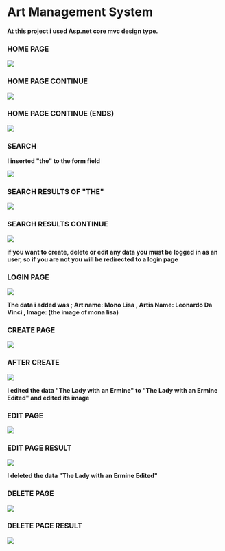 # Art Management System

**At this project i used Asp.net core mvc design type.**


### HOME PAGE
<img src="DemoImage/home_page_1.png">

### HOME PAGE CONTINUE
<img src="DemoImage/home_page_2.png" >

### HOME PAGE CONTINUE (ENDS)
<img src="DemoImage/home_page_3.png">

### SEARCH
**I inserted "the" to the form field**

<img src="DemoImage/search.png">

### SEARCH RESULTS OF "THE"
<img src="DemoImage/seach_results_1.png">

### SEARCH RESULTS CONTINUE
<img src="DemoImage/seach_results_2.png">

**if you want to create, delete or edit any data you must be logged in as an user, so if you are not you will be redirected to a login page**

### LOGIN PAGE
<img src="DemoImage/login_page.png">

**The data i added was ; Art name: Mono Lisa , Artis Name: Leonardo Da Vinci , Image: (the image of mona lisa)**

### CREATE PAGE
<img src="DemoImage/create_art.png">

### AFTER CREATE 
<img src="DemoImage/after_create.png">

**I edited the data "The Lady with an Ermine" to "The Lady with an Ermine Edited" and edited its image**

### EDIT PAGE
<img src="DemoImage/edit_page.png">

### EDIT PAGE RESULT
<img src="DemoImage/edit_page_result.png">

**I deleted the data "The Lady with an Ermine Edited"**

### DELETE PAGE 
<img src="DemoImage/delete_page.png">

### DELETE PAGE RESULT
<img src="DemoImage/delete_page_result.png">
